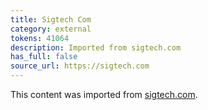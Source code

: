 ```yaml
---
title: Sigtech Com
category: external
tokens: 41064
description: Imported from sigtech.com
has_full: false
source_url: https://sigtech.com
---
```


This content was imported from [sigtech.com](https://sigtech.com).
